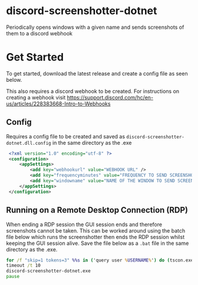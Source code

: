﻿# discord-screenshotter-dotnet
Periodically opens windows with a given name and sends screenshots of them to a discord webhook
# Get Started
To get started, download the latest release and create a config file as seen below.

This also requires a discord webhook to be created. For instructions on creating a webhook visit https://support.discord.com/hc/en-us/articles/228383668-Intro-to-Webhooks

## Config

Requires a config file to be created and saved as `discord-screenshotter-dotnet.dll.config` in the same directory as the .exe
   ```xml
    <?xml version="1.0" encoding="utf-8" ?>
    <configuration>
        <appSettings>
            <add key="webhookurl" value="WEBHOOK URL" />
            <add key="frequencyminutes" value="FREQUENCY TO SEND SCREENSHOTS IN MINUTES" />
            <add key="windowname" value="NAME OF THE WINDOW TO SEND SCREENSHOTS OF" />
        </appSettings>
    </configuration>
```
    
## Running on a Remote Desktop Connection (RDP)
When ending a RDP session the GUI session ends and therefore screenshots cannot be taken. This can be worked around using the batch file below which runs the screenshotter then ends the RDP session whilst keeping the GUI session alive. Save the file below as a `.bat` file in the same directory as the .exe.
   ```bat
   for /f "skip=1 tokens=3" %%s in ('query user %USERNAME%') do (tscon.exe %%s /dest:console)
   timeout /t 10
   discord-screenshotter-dotnet.exe
   pause
```
